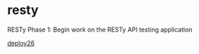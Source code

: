 # resty
RESTy Phase 1: Begin work on the RESTy API testing application

[deploy26](https://sad-keller-827bb6.netlify.app/)